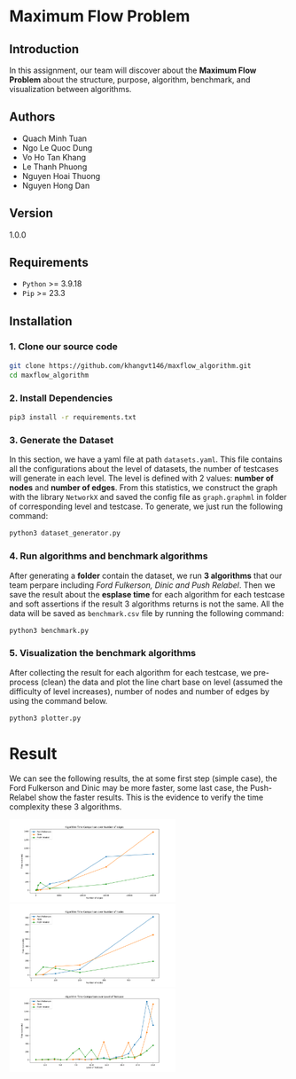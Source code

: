 # Maximum Flow Problem

## Introduction
In this assignment, our team will discover about the **Maximum Flow Problem** about the structure, purpose, algorithm, benchmark, and visualization between algorithms.

## Authors 
- Quach Minh Tuan
- Ngo Le Quoc Dung
- Vo Ho Tan Khang
- Le Thanh Phuong
- Nguyen Hoai Thuong
- Nguyen Hong Dan


## Version
1.0.0

## Requirements
+ `Python` >= 3.9.18
+ `Pip` >= 23.3


## Installation
### 1. Clone our source code
```sh
git clone https://github.com/khangvt146/maxflow_algorithm.git
cd maxflow_algorithm
```

### 2. Install Dependencies
```sh
pip3 install -r requirements.txt
```

### 3. Generate the Dataset
In this section, we have a yaml file at path `datasets.yaml`. This file contains all the configurations about the level of datasets, the number of testcases will generate in each level. The level is defined with 2 values: **number of nodes** and **number of edges**. From this statistics, we construct the graph with the library `NetworkX` and saved the config file as `graph.graphml` in folder of corresponding level and testcase. To generate, we just run the following command:
```sh
python3 dataset_generator.py
```

### 4. Run algorithms and benchmark algorithms
After generating a **folder** contain the dataset, we run **3 algorithms** that our team perpare including *Ford Fulkerson, Dinic and Push Relabel*. Then we save the result about the **esplase time** for each algorithm for each testcase and soft assertions if the result 3 algorithms returns is not the same. All the data will be saved as `benchmark.csv` file by running the following command:
```sh
python3 benchmark.py
```

### 5. Visualization the benchmark algorithms
After collecting the result for each algorithm for each testcase, we pre-process (clean) the data and plot the line chart base on level (assumed the difficulty of level increases), number of nodes and number of edges by using the command below.
```sh
python3 plotter.py
```

# Result
We can see the following results, the at some first step (simple case), the Ford Fulkerson and Dinic may be more faster, some last case, the Push-Relabel show the faster results. This is the evidence to verify the time complexity these 3 algorithms.
<p float="left">
  <img src="/plot_edge_standard.png" width="300" />
  <img src="/plot_node_standard.png" width="300" /> 
  <img src="/plot_level_standard.png" width="300" />
</p>
